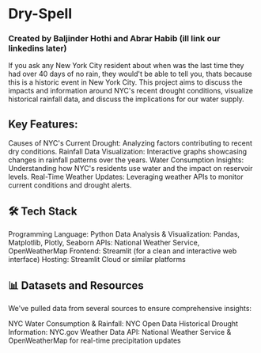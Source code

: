 # Dry-Spell
### Created by Baljinder Hothi and Abrar Habib (ill link our linkedins later)

If you ask any New York City resident about when was the last time they had over 40 days of no rain, they would't be able to tell you, thats because this is a historic event in New York City. This project aims to discuss the impacts and information around NYC's recent drought conditions, visualize historical rainfall data, and discuss the implications for our water supply.

## Key Features:
Causes of NYC's Current Drought: Analyzing factors contributing to recent dry conditions.
Rainfall Data Visualization: Interactive graphs showcasing changes in rainfall patterns over the years.
Water Consumption Insights: Understanding how NYC's residents use water and the impact on reservoir levels.
Real-Time Weather Updates: Leveraging weather APIs to monitor current conditions and drought alerts.

## 🛠️ Tech Stack

Programming Language: Python
Data Analysis & Visualization: Pandas, Matplotlib, Plotly, Seaborn
APIs: National Weather Service, OpenWeatherMap
Frontend: Streamlit (for a clean and interactive web interface)
Hosting: Streamlit Cloud or similar platforms

## 📊 Datasets and Resources

We've pulled data from several sources to ensure comprehensive insights:

NYC Water Consumption & Rainfall: NYC Open Data
Historical Drought Information: NYC.gov
Weather Data API: National Weather Service & OpenWeatherMap for real-time precipitation updates